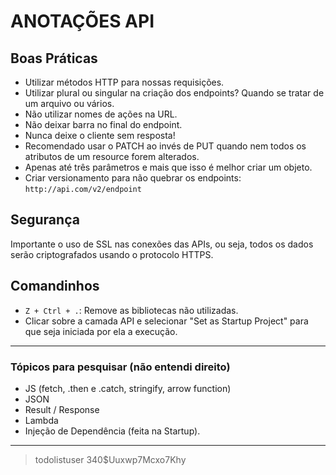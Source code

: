 # ANOTAÇÕES API

## Boas Práticas

- Utilizar métodos HTTP para nossas requisições.
- Utilizar plural ou singular na criação dos endpoints? Quando se tratar de um arquivo ou vários.
- Não utilizar nomes de ações na URL.
- Não deixar barra no final do endpoint.
- Nunca deixe o cliente sem resposta!
- Recomendado usar o PATCH ao invés de PUT quando nem todos os atributos de um resource forem alterados.
- Apenas até três parâmetros e mais que isso é melhor criar um objeto.
- Criar versionamento para não quebrar os endpoints: `http://api.com/v2/endpoint`


## Segurança

Importante o uso de SSL nas conexões das APIs, ou seja, todos os dados serão criptografados usando o protocolo HTTPS.


## Comandinhos

- `Z + Ctrl + .`: Remove as bibliotecas não utilizadas.
- Clicar sobre a camada API e selecionar "Set as Startup Project" para que seja iniciada por ela a execução.


---

### Tópicos para pesquisar (não entendi direito)

- JS (fetch, .then e .catch, stringify, arrow function)
- JSON
- Result / Response
- Lambda
- Injeção de Dependência (feita na Startup).


---

> todolistuser
> 340$Uuxwp7Mcxo7Khy

